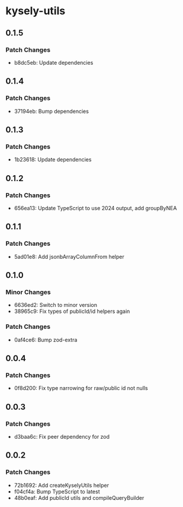 # kysely-utils

## 0.1.5

### Patch Changes

- b8dc5eb: Update dependencies

## 0.1.4

### Patch Changes

- 37194eb: Bump dependencies

## 0.1.3

### Patch Changes

- 1b23618: Update dependencies

## 0.1.2

### Patch Changes

- 656ea13: Update TypeScript to use 2024 output, add groupByNEA

## 0.1.1

### Patch Changes

- 5ad01e8: Add jsonbArrayColumnFrom helper

## 0.1.0

### Minor Changes

- 6636ed2: Switch to minor version
- 38965c9: Fix types of publicId/id helpers again

### Patch Changes

- 0af4ce6: Bump zod-extra

## 0.0.4

### Patch Changes

- 0f8d200: Fix type narrowing for raw/public id not nulls

## 0.0.3

### Patch Changes

- d3baa6c: Fix peer dependency for zod

## 0.0.2

### Patch Changes

- 72b1692: Add createKyselyUtils helper
- f04cf4a: Bump TypeScript to latest
- 48b0eaf: Add publicId utils and compileQueryBuilder
